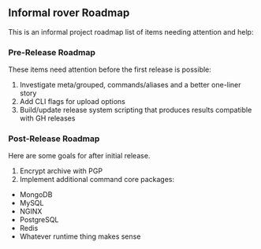 ## Informal rover Roadmap

This is an informal project roadmap list of items needing attention and help:

### Pre-Release Roadmap

These items need attention before the first release is possible:

1. Investigate meta/grouped, commands/aliases and a better one-liner story
2. Add CLI flags for upload options
3. Build/update release system scripting that produces results compatible with GH releases

### Post-Release Roadmap

Here are some goals for after initial release.

1. Encrypt archive with PGP
2. Implement additional command core packages:
  - MongoDB
  - MySQL
  - NGINX
  - PostgreSQL
  - Redis
  - Whatever runtime thing makes sense

